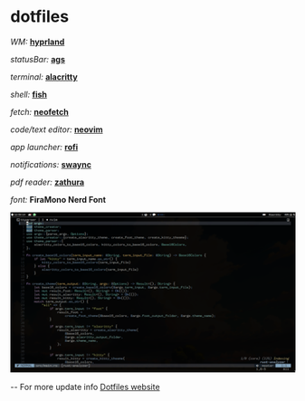 # dotfiles

_WM:_ **[hyprland](https://github.com/hyprwm/Hyprland)**

_statusBar:_ **[ags](https://github.com/Aylur/ags)**

_terminal:_ **[alacritty](https://github.com/alacritty/alacritty/)**

_shell:_ **[fish](https://github.com/fish-shell/fish-shell)**

_fetch:_ **[neofetch](https://github.com/dylanaraps/neofetch)**

_code/text editor:_ **[neovim](https://github.com/neovim/neovim)**

_app launcher:_ **[rofi](https://aur.archlinux.org/packages/rofi-lbonn-wayland-git)**

_notifications:_ **[swaync](https://github.com/ErikReider/SwayNotificationCenter)**

_pdf reader:_ **[zathura](https://github.com/pwmt/zathura)**

_font:_ **FiraMono Nerd Font**

![rice](./rice.png)

-- For more update info [Dotfiles website](todo!)
